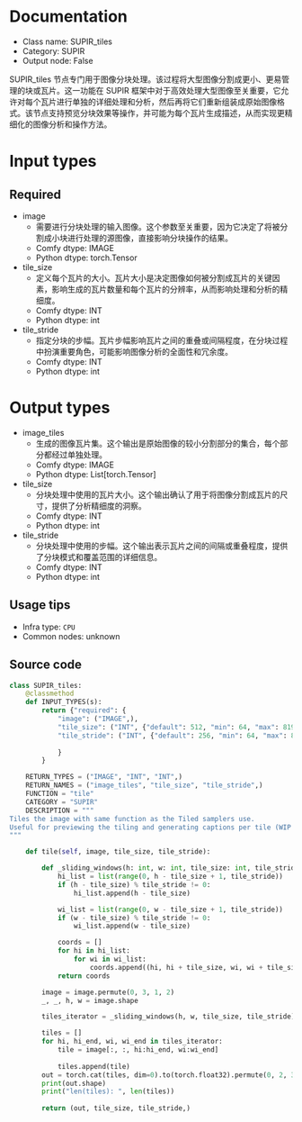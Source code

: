 
# Documentation
- Class name: SUPIR_tiles
- Category: SUPIR
- Output node: False

SUPIR_tiles 节点专门用于图像分块处理。该过程将大型图像分割成更小、更易管理的块或瓦片。这一功能在 SUPIR 框架中对于高效处理大型图像至关重要，它允许对每个瓦片进行单独的详细处理和分析，然后再将它们重新组装成原始图像格式。该节点支持预览分块效果等操作，并可能为每个瓦片生成描述，从而实现更精细化的图像分析和操作方法。

# Input types
## Required
- image
    - 需要进行分块处理的输入图像。这个参数至关重要，因为它决定了将被分割成小块进行处理的源图像，直接影响分块操作的结果。
    - Comfy dtype: IMAGE
    - Python dtype: torch.Tensor
- tile_size
    - 定义每个瓦片的大小。瓦片大小是决定图像如何被分割成瓦片的关键因素，影响生成的瓦片数量和每个瓦片的分辨率，从而影响处理和分析的精细度。
    - Comfy dtype: INT
    - Python dtype: int
- tile_stride
    - 指定分块的步幅。瓦片步幅影响瓦片之间的重叠或间隔程度，在分块过程中扮演重要角色，可能影响图像分析的全面性和冗余度。
    - Comfy dtype: INT
    - Python dtype: int

# Output types
- image_tiles
    - 生成的图像瓦片集。这个输出是原始图像的较小分割部分的集合，每个部分都经过单独处理。
    - Comfy dtype: IMAGE
    - Python dtype: List[torch.Tensor]
- tile_size
    - 分块处理中使用的瓦片大小。这个输出确认了用于将图像分割成瓦片的尺寸，提供了分析精细度的洞察。
    - Comfy dtype: INT
    - Python dtype: int
- tile_stride
    - 分块处理中使用的步幅。这个输出表示瓦片之间的间隔或重叠程度，提供了分块模式和覆盖范围的详细信息。
    - Comfy dtype: INT
    - Python dtype: int


## Usage tips
- Infra type: `CPU`
- Common nodes: unknown


## Source code
```python
class SUPIR_tiles:
    @classmethod
    def INPUT_TYPES(s):
        return {"required": {
            "image": ("IMAGE",),
            "tile_size": ("INT", {"default": 512, "min": 64, "max": 8192, "step": 64}),
            "tile_stride": ("INT", {"default": 256, "min": 64, "max": 8192, "step": 64}),
          
            }
        }

    RETURN_TYPES = ("IMAGE", "INT", "INT",)
    RETURN_NAMES = ("image_tiles", "tile_size", "tile_stride",)
    FUNCTION = "tile"
    CATEGORY = "SUPIR"
    DESCRIPTION = """
Tiles the image with same function as the Tiled samplers use.  
Useful for previewing the tiling and generating captions per tile (WIP feature)
"""

    def tile(self, image, tile_size, tile_stride):

        def _sliding_windows(h: int, w: int, tile_size: int, tile_stride: int):
            hi_list = list(range(0, h - tile_size + 1, tile_stride))
            if (h - tile_size) % tile_stride != 0:
                hi_list.append(h - tile_size)

            wi_list = list(range(0, w - tile_size + 1, tile_stride))
            if (w - tile_size) % tile_stride != 0:
                wi_list.append(w - tile_size)

            coords = []
            for hi in hi_list:
                for wi in wi_list:
                    coords.append((hi, hi + tile_size, wi, wi + tile_size))
            return coords

        image = image.permute(0, 3, 1, 2)
        _, _, h, w = image.shape

        tiles_iterator = _sliding_windows(h, w, tile_size, tile_stride)

        tiles = []
        for hi, hi_end, wi, wi_end in tiles_iterator:
            tile = image[:, :, hi:hi_end, wi:wi_end]
            
            tiles.append(tile)
        out = torch.cat(tiles, dim=0).to(torch.float32).permute(0, 2, 3, 1)
        print(out.shape)
        print("len(tiles): ", len(tiles))
        
        return (out, tile_size, tile_stride,)

```
